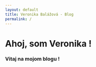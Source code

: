 ```yaml
---
layout: default
title: Veronika Balážová - Blog
permalink: /
---
```

Ahoj, som Veronika !
====================

### Vitaj na mojom blogu !
